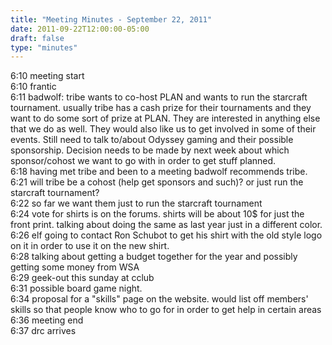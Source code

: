 ```yaml
---
title: "Meeting Minutes - September 22, 2011"
date: 2011-09-22T12:00:00-05:00
draft: false
type: "minutes"
---
```


6:10 meeting start<br />
6:10 frantic <br />
6:11 badwolf: tribe wants to co-host PLAN and wants to run the starcraft tournament. usually tribe has a cash prize for their tournaments and they want to do some sort of prize at PLAN.  They are interested in anything else that we do as well. They would also like us to get involved in some of their events. Still need to talk to/about Odyssey gaming and their possible sponsorship. Decision needs to be made by next week about which sponsor/cohost we want to go with in order to get stuff planned.  <br />
6:18 having met tribe and been to a meeting badwolf recommends tribe.<br />
6:21 will tribe be a cohost (help get sponsors and such)? or just run the starcraft tournament?<br />
6:22 so far we want them just to run the starcraft tournament<br />
6:24 vote for shirts is on the forums. shirts will be about 10$ for just the front print. talking about doing the same as last year just in a different color.<br />
6:26 elf going to contact Ron Schubot to get his shirt with the old style logo on it in order to use it on the new shirt.<br />
6:28 talking about getting a budget together for the year and possibly getting some money from WSA<br />
6:29 geek-out this sunday at cclub<br />
6:31 possible board game night. <br />
6:34 proposal for a "skills" page on the website.  would list off members' skills so that people know who to go for in order to get help in certain areas<br />
6:36 meeting end<br />
6:37 drc arrives